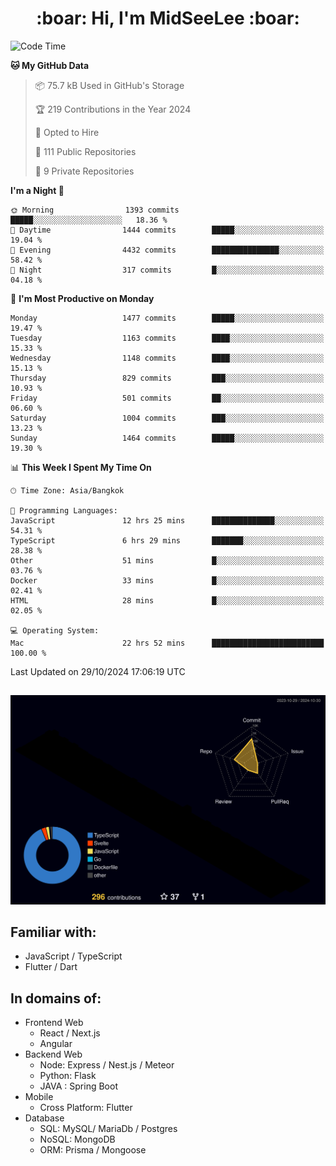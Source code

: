 <h1 align="center"> :boar: Hi, I'm MidSeeLee :boar:</h1>
 
<!--START_SECTION:waka-->
![Code Time](http://img.shields.io/badge/Code%20Time-2%2C141%20hrs%2012%20mins-blue)

**🐱 My GitHub Data** 

> 📦 75.7 kB Used in GitHub's Storage 
 > 
> 🏆 219 Contributions in the Year 2024
 > 
> 💼 Opted to Hire
 > 
> 📜 111 Public Repositories 
 > 
> 🔑 9 Private Repositories 
 > 
**I'm a Night 🦉** 

```text
🌞 Morning                1393 commits        █████░░░░░░░░░░░░░░░░░░░░   18.36 % 
🌆 Daytime                1444 commits        █████░░░░░░░░░░░░░░░░░░░░   19.04 % 
🌃 Evening                4432 commits        ███████████████░░░░░░░░░░   58.42 % 
🌙 Night                  317 commits         █░░░░░░░░░░░░░░░░░░░░░░░░   04.18 % 
```
📅 **I'm Most Productive on Monday** 

```text
Monday                   1477 commits        █████░░░░░░░░░░░░░░░░░░░░   19.47 % 
Tuesday                  1163 commits        ████░░░░░░░░░░░░░░░░░░░░░   15.33 % 
Wednesday                1148 commits        ████░░░░░░░░░░░░░░░░░░░░░   15.13 % 
Thursday                 829 commits         ███░░░░░░░░░░░░░░░░░░░░░░   10.93 % 
Friday                   501 commits         ██░░░░░░░░░░░░░░░░░░░░░░░   06.60 % 
Saturday                 1004 commits        ███░░░░░░░░░░░░░░░░░░░░░░   13.23 % 
Sunday                   1464 commits        █████░░░░░░░░░░░░░░░░░░░░   19.30 % 
```


📊 **This Week I Spent My Time On** 

```text
🕑︎ Time Zone: Asia/Bangkok

💬 Programming Languages: 
JavaScript               12 hrs 25 mins      ██████████████░░░░░░░░░░░   54.31 % 
TypeScript               6 hrs 29 mins       ███████░░░░░░░░░░░░░░░░░░   28.38 % 
Other                    51 mins             █░░░░░░░░░░░░░░░░░░░░░░░░   03.76 % 
Docker                   33 mins             █░░░░░░░░░░░░░░░░░░░░░░░░   02.41 % 
HTML                     28 mins             █░░░░░░░░░░░░░░░░░░░░░░░░   02.05 % 

💻 Operating System: 
Mac                      22 hrs 52 mins      █████████████████████████   100.00 % 
```


 Last Updated on 29/10/2024 17:06:19 UTC
<!--END_SECTION:waka-->

##

![](./profile-3d-contrib/profile-night-rainbow.svg)

## Familiar with:
- JavaScript / TypeScript
- Flutter / Dart

## In domains of:
- Frontend Web
  - React / Next.js
  - Angular
- Backend Web
  - Node: Express / Nest.js / Meteor
  - Python: Flask
  - JAVA : Spring Boot
- Mobile
  - Cross Platform: Flutter
- Database
  - SQL: MySQL/ MariaDb / Postgres
  - NoSQL: MongoDB
  - ORM: Prisma / Mongoose
